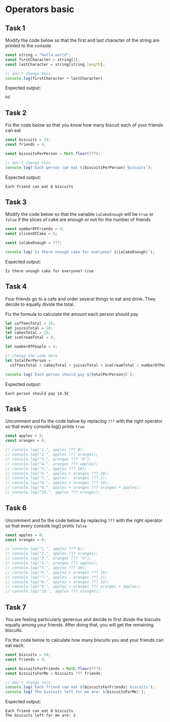 # Operators basic


## Task 1

Modify the code below so that the first and last character of the string are printed to the console

```javascript
const string = "hello world";
const firstCharacter = string[1];
const lastCharacter = string[string.length];

// don't change this
console.log(firstCharacter + lastCharacter)
```

Expected output:
```plaintext
hd
```

## Task 2 

Fix the code below so that you know how many biscuit each of your friends can eat


```javascript
const biscuits = 33;
const friends = 4;

const biscuitsPerPerson = Math.floor(???);

// don't change this
console.log(`Each person can eat ${biscuitsPerPerson} biscuits`);
```

Expected output:
```plaintext
Each friend can eat 8 biscuits
```


## Task 3

Modify the code below so that the variable `isCakeEnough` will be `true` or `false` if the slices of cake are enough or not for the number of friends

```javascript
const numberOfFriends = 4;
const slicesOfCake = 6;

const isCakeEnough = ???;

console.log(`Is there enough cake for everyone? ${isCakeEnough}`);
```

Expected output:
```plaintext
Is there enough cake for everyone? true
```


## Task 4

Four friends go to a cafe and order several things to eat and drink.
They decide to equally divide the total.

Fix the formula to calculate the amount each person should pay

```javascript
let coffeesTotal = 15;
let juicesTotal = 10;
let cakesTotal = 25;
let iceCreamTotal = 8;

let numberOfPeople = 4;

// change the code here
let totalPerPerson =
  coffeesTotal + cakesTotal + juicesTotal + iceCreamTotal / numberOfPeople;

console.log(`Each person should pay ${totalPerPerson}€`);
```

Expected output:
```plaintext
Each person should pay 14.5€
```


## Task 5

Uncomment and fix the code below by replacing `???` with the right operator so that every console.log() prints `true`


```javascript
const apples = 8;
const oranges = 6;

// console.log("1.", apples ??? 8);
// console.log("2.", apples ??? oranges);
// console.log("3.", oranges ??? "6");
// console.log("4.", oranges ??? apples);
// console.log("5.", apples ??? 10);
// console.log("6.", apples + oranges ??? 10);
// console.log("7.", apples - oranges ??? 2);
// console.log("8.", apples + oranges ??? 14);
// console.log("9.", apples + oranges ??? oranges + apples);
// console.log("10.", apples ??? oranges);
```


## Task 6
 
 Uncomment and fix the code below by replacing `???` with the right operator so that every console.log() prints `false`
 

```javascript
const apples = 8;
const oranges = 6;

// console.log("1.", apples ??? 8);
// console.log("2.", apples ??? oranges);
// console.log("3.", oranges ??? "6");
// console.log("4.", oranges ??? apples);
// console.log("5.", apples ??? 10);
// console.log("6.", apples + oranges ??? 10);
// console.log("7.", apples - oranges ??? 2);
// console.log("8.", apples + oranges ??? 14);
// console.log("9.", apples + oranges ??? oranges + apples);
// console.log("10.", apples ??? oranges);
```



## Task 7

You are feeling particularly generous and decide to first divide the biscuits equally among your friends. 
After doing that, you will get the remaining biscuits.

Fix the code below to calculate how many biscuits you and your friends can eat each.

```javascript
const biscuits = 34;
const friends = 4;

const biscuitsForFriends = Math.floor(???);
const biscuitsForMe = biscuits ??? friends;

// don't change this
console.log(`Each friend can eat ${biscuitsForFriends} biscuits`);
console.log(`The biscuits left for me are: ${biscuitsForMe}`);
```

Expected output:
```plaintext
Each friend can eat 8 biscuits
The biscuits left for me are: 2
```
